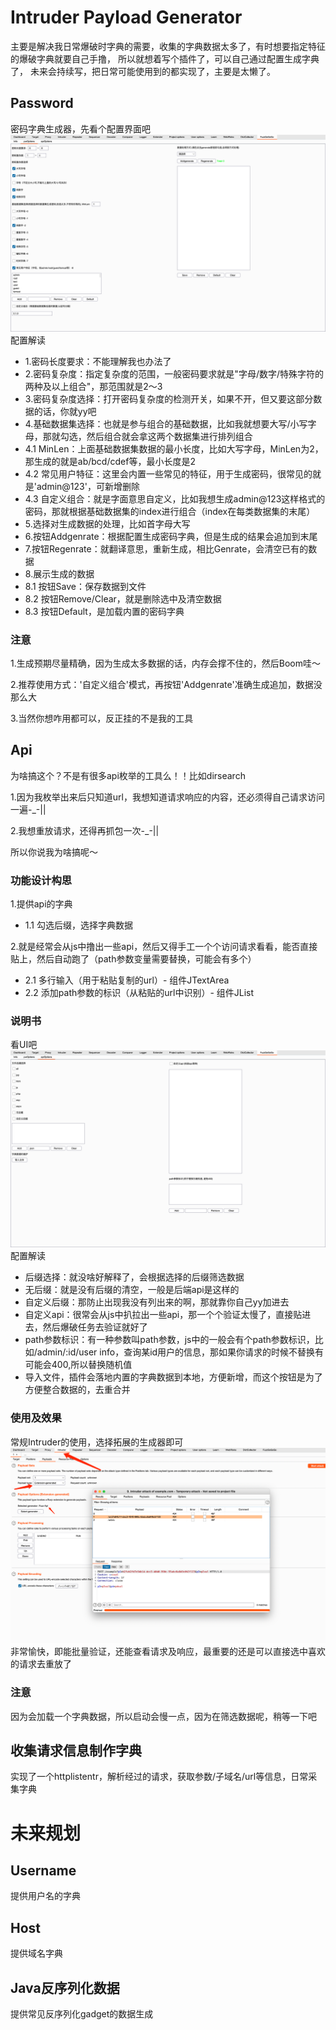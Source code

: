 # Intruder Payload Generator
主要是解决我日常爆破时字典的需要，收集的字典数据太多了，有时想要指定特征的爆破字典就要自己手撸，
所以就想着写个插件了，可以自己通过配置生成字典了，
未来会持续写，把日常可能使用到的都实现了，主要是太懒了。
## Password
密码字典生成器，先看个配置界面吧
![img.png](img.png)
配置解读
- 1.密码长度要求：不能理解我也办法了
- 2.密码复杂度：指定复杂度的范围，一般密码要求就是"字母/数字/特殊字符的两种及以上组合"，那范围就是2～3
- 3.密码复杂度选择：打开密码复杂度的检测开关，如果不开，但又要这部分数据的话，你就yy吧
- 4.基础数据集选择：也就是参与组合的基础数据，比如我就想要大写/小写字母，那就勾选，然后组合就会拿这两个数据集进行排列组合
- 4.1 MinLen：上面基础数据集数据的最小长度，比如大写字母，MinLen为2，那生成的就是ab/bcd/cdef等，最小长度是2
- 4.2 常见用户特征：这里会内置一些常见的特征，用于生成密码，很常见的就是'admin@123'，可新增删除
- 4.3 自定义组合：就是字面意思自定义，比如我想生成admin@123这样格式的密码，那就根据基础数据集的index进行组合（index在每类数据集的末尾）
- 5.选择对生成数据的处理，比如首字母大写
- 6.按钮Addgenrate：根据配置生成密码字典，但是生成的结果会追加到末尾
- 7.按钮Regenrate：就翻译意思，重新生成，相比Genrate，会清空已有的数据
- 8.展示生成的数据
- 8.1 按钮Save：保存数据到文件
- 8.2 按钮Remove/Clear，就是删除选中及清空数据
- 8.3 按钮Default，是加载内置的密码字典

### 注意
1.生成预期尽量精确，因为生成太多数据的话，内存会撑不住的，然后Boom哇～

2.推荐使用方式：'自定义组合'模式，再按钮'Addgenrate'准确生成追加，数据没那么大

3.当然你想咋用都可以，反正挂的不是我的工具

## Api
为啥搞这个？不是有很多api枚举的工具么！！比如dirsearch

1.因为我枚举出来后只知道url，我想知道请求响应的内容，还必须得自己请求访问一遍-_-||

2.我想重放请求，还得再抓包一次-_-||

所以你说我为啥搞呢～
### 功能设计构思
1.提供api的字典
- 1.1 勾选后缀，选择字典数据

2.就是经常会从js中撸出一些api，然后又得手工一个个访问请求看看，能否直接贴上，然后自动跑了（path参数变量需要替换，可能会有多个）
- 2.1 多行输入（用于粘贴复制的url）- 组件JTextArea
- 2.2 添加path参数的标识（从粘贴的url中识别）- 组件JList

### 说明书
看UI吧
![img_3.png](img_1.png)
配置解读
- 后缀选择：就没啥好解释了，会根据选择的后缀筛选数据
- 无后缀：就是没有后缀的清空，一般是后端api是这样的
- 自定义后缀：那防止出现我没有列出来的啊，那就靠你自己yy加进去
- 自定义api：很常会从js中扒拉出一些api，那一个个验证太慢了，直接贴进去，然后爆破任务去验证就好了
- path参数标识：有一种参数叫path参数，js中的一般会有个path参数标识，比如/admin/:id/user info，查询某id用户的信息，那如果你请求的时候不替换有可能会400,所以替换随机值
- 导入文件，插件会落地内置的字典数据到本地，方便新增，而这个按钮是为了方便整合数据的，去重合并

### 使用及效果
常规Intruder的使用，选择拓展的生成器即可
![img_2.png](img_2.png)
非常愉快，即能批量验证，还能查看请求及响应，最重要的还是可以直接选中喜欢的请求去重放了

### 注意
因为会加载一个字典数据，所以启动会慢一点，因为在筛选数据呢，稍等一下吧

## 收集请求信息制作字典
实现了一个httplistentr，解析经过的请求，获取参数/子域名/url等信息，日常采集字典

# 未来规划
## Username
提供用户名的字典
## Host
提供域名字典
## Java反序列化数据
提供常见反序列化gadget的数据生成
